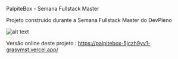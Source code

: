 PalpiteBox - Semana Fullstack Master


Projeto construído durante a Semana Fullstack Master do DevPleno

![alt text](http://url/to/palpitebox.png)


Versão online deste projeto : https://palpitebox-5jczh9yv1-grasymst.vercel.app/


